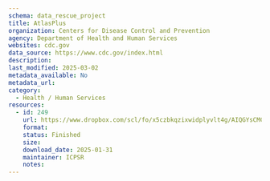 ```yaml
---
schema: data_rescue_project 
title: AtlasPlus
organization: Centers for Disease Control and Prevention
agency: Department of Health and Human Services
websites: cdc.gov
data_source: https://www.cdc.gov/index.html
description: 
last_modified: 2025-03-02
metadata_available: No
metadata_url: 
category:
  - Health / Human Services
resources:
  - id: 249
    url: https://www.dropbox.com/scl/fo/x5czbkqzixwidplyvlt4g/AIQGYsCMC8JV2Wijksv2xtY?rlkey=hrdgslmsi92c93o18gzx59rrv&dl=0
    format: 
    status: Finished
    size: 
    download_date: 2025-01-31
    maintainer: ICPSR
    notes: 
---
```

